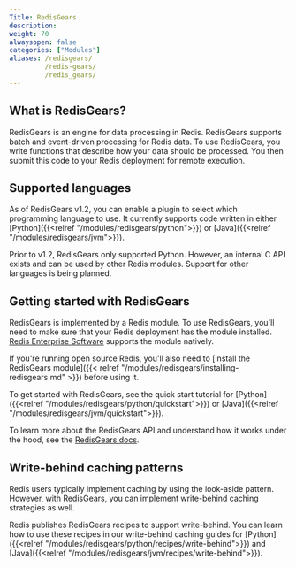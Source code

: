 ```yaml
---
Title: RedisGears
description:
weight: 70
alwaysopen: false
categories: ["Modules"]
aliases: /redisgears/
         /redis-gears/
         /redis_gears/
---
```

## What is RedisGears?

RedisGears is an engine for data processing in Redis. RedisGears supports batch and event-driven processing for Redis data. To use RedisGears, you write functions that describe how your data should be processed. You then submit this code to your Redis deployment for remote execution.

## Supported languages

As of RedisGears v1.2, you can enable a plugin to select which programming language to use. It currently supports code written in either [Python]({{<relref "/modules/redisgears/python">}}) or [Java]({{<relref "/modules/redisgears/jvm">}}).

Prior to v1.2, RedisGears only supported Python. However, an internal C API exists and can be used by other Redis modules. Support for other languages is being planned.

## Getting started with RedisGears

RedisGears is implemented by a Redis module. To use RedisGears, you'll need to make sure that your Redis deployment has the module installed. [Redis Enterprise Software](https://docs.redislabs.com/latest/rs/) supports the module natively.

If you're running open source Redis, you'll also need to [install the RedisGears module]({{< relref "/modules/redisgears/installing-redisgears.md" >}}) before using it.

To get started with RedisGears, see the quick start tutorial for [Python]({{<relref "/modules/redisgears/python/quickstart">}}) or [Java]({{<relref "/modules/redisgears/jvm/quickstart">}}).

To learn more about the RedisGears API and understand how it works under the hood, see the [RedisGears docs](https://oss.redislabs.com/redisgears/).

## Write-behind caching patterns

Redis users typically implement caching by using the look-aside pattern. However, with RedisGears, you can implement write-behind caching strategies as well.

Redis publishes RedisGears recipes to support write-behind. You can learn how to use these recipes in our write-behind caching guides for [Python]({{<relref "/modules/redisgears/python/recipes/write-behind">}}) and [Java]({{<relref "/modules/redisgears/jvm/recipes/write-behind">}}).

